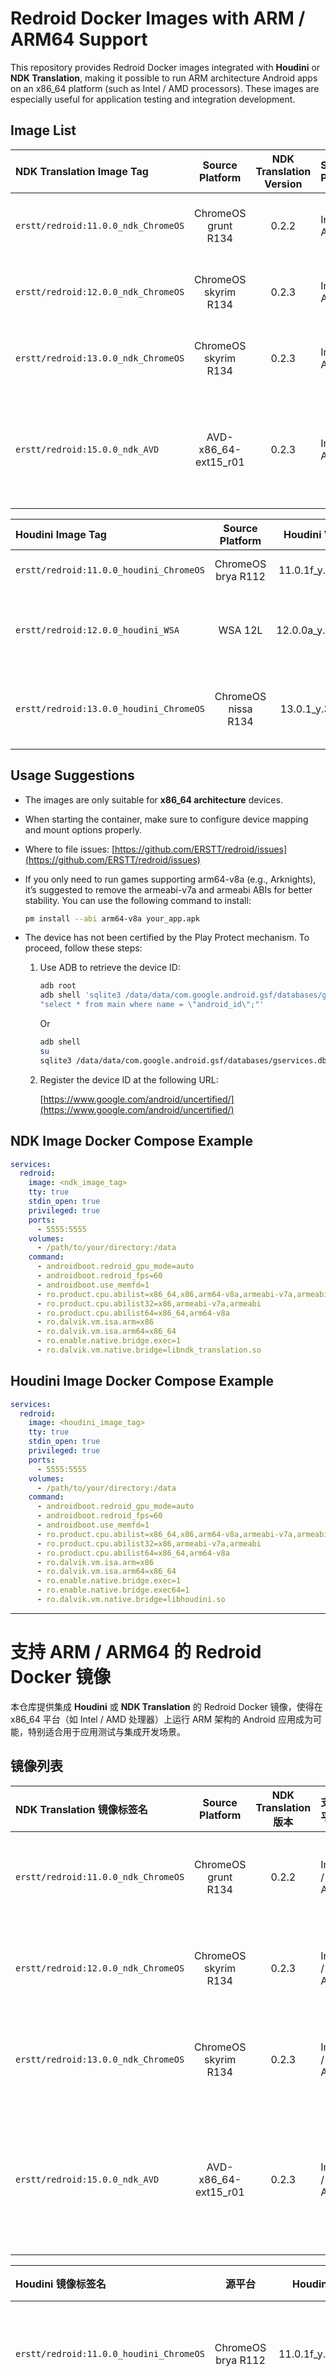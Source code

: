 # Redroid Docker Images with ARM / ARM64 Support

This repository provides Redroid Docker images integrated with **Houdini** or **NDK Translation**, making it possible to run ARM architecture Android apps on an x86_64 platform (such as Intel / AMD processors). These images are especially useful for application testing and integration development.

## Image List

| NDK Translation Image Tag               | Source Platform      | NDK Translation Version | Supported Platforms        | Notes                                                        |
|:----------------------------------------|:--------------------:|:-----------------------:|:---------------------------|:-------------------------------------------------------------|
| `erstt/redroid:11.0.0_ndk_ChromeOS`     | ChromeOS grunt R134  | 0.2.2                   | Intel / AMD                | Verified stable on Intel / AMD platforms.                    |
| `erstt/redroid:12.0.0_ndk_ChromeOS`     | ChromeOS skyrim R134 | 0.2.3                   | Intel / AMD                | Verified stable on Intel / AMD platforms.                    |
| `erstt/redroid:13.0.0_ndk_ChromeOS`     | ChromeOS skyrim R134 | 0.2.3                   | Intel / AMD                | Verified stable on Intel / AMD platforms.                    |
| `erstt/redroid:15.0.0_ndk_AVD`          | AVD-x86_64-ext15_r01 | 0.2.3                   | Intel / AMD                | Verified stable on Intel / AMD platforms. Translation supports arm64-v8a only.|

| Houdini Image Tag                       | Source Platform      | Houdini Version            | Houdini64 Version          | Supported Platforms        | Notes                                                               |
|:----------------------------------------|:--------------------:|:--------------------------:|:--------------------------:|:---------------------------|:--------------------------------------------------------------------|
| `erstt/redroid:11.0.0_houdini_ChromeOS` | ChromeOS brya R112   | 11.0.1f_y.38795.g          | 11.0.1f_z.38795.g          | Intel                      | Verified stable on Intel platform.                                  |
| `erstt/redroid:12.0.0_houdini_WSA`      | WSA 12L              | 12.0.0a_y.38818.m          | 12.0.0a_z.38818.m          | Intel / AMD                | Potential compatibility issues with some apps; testing recommended. |
| `erstt/redroid:13.0.0_houdini_ChromeOS` | ChromeOS nissa R134  | 13.0.1_y.39540.g           | 13.0.1_z.39540.g           | Intel                      | Potential compatibility issues with some apps; testing recommended. |

## Usage Suggestions

- The images are only suitable for **x86_64 architecture** devices.
- When starting the container, make sure to configure device mapping and mount options properly.
- Where to file issues: [https://github.com/ERSTT/redroid/issues⁠](https://github.com/ERSTT/redroid/issues)
- If you only need to run games supporting arm64-v8a (e.g., Arknights), it’s suggested to remove the armeabi-v7a and armeabi ABIs for better stability. You can use the following command to install:

  ```bash
  pm install --abi arm64-v8a your_app.apk
  ```

- The device has not been certified by the Play Protect mechanism. To proceed, follow these steps:

  1. Use ADB to retrieve the device ID:

     ```bash
     adb root
     adb shell 'sqlite3 /data/data/com.google.android.gsf/databases/gservices.db \
     "select * from main where name = \"android_id\";"'
     ```

     Or

     ```bash
     adb shell
     su
     sqlite3 /data/data/com.google.android.gsf/databases/gservices.db "select * from main where name = \"android_id\";"
     ```

  2. Register the device ID at the following URL:

     [https://www.google.com/android/uncertified/](https://www.google.com/android/uncertified/)

## NDK Image Docker Compose Example

```yaml
services:
  redroid:
    image: <ndk_image_tag>
    tty: true
    stdin_open: true
    privileged: true
    ports:
      - 5555:5555
    volumes:
      - /path/to/your/directory:/data
    command:
      - androidboot.redroid_gpu_mode=auto
      - androidboot.redroid_fps=60
      - androidboot.use_memfd=1
      - ro.product.cpu.abilist=x86_64,x86,arm64-v8a,armeabi-v7a,armeabi
      - ro.product.cpu.abilist32=x86,armeabi-v7a,armeabi
      - ro.product.cpu.abilist64=x86_64,arm64-v8a
      - ro.dalvik.vm.isa.arm=x86
      - ro.dalvik.vm.isa.arm64=x86_64
      - ro.enable.native.bridge.exec=1
      - ro.dalvik.vm.native.bridge=libndk_translation.so
```

## Houdini Image Docker Compose Example

```yaml
services:
  redroid:
    image: <houdini_image_tag>
    tty: true
    stdin_open: true
    privileged: true
    ports:
      - 5555:5555
    volumes:
      - /path/to/your/directory:/data
    command:
      - androidboot.redroid_gpu_mode=auto
      - androidboot.redroid_fps=60
      - androidboot.use_memfd=1
      - ro.product.cpu.abilist=x86_64,x86,arm64-v8a,armeabi-v7a,armeabi
      - ro.product.cpu.abilist32=x86,armeabi-v7a,armeabi
      - ro.product.cpu.abilist64=x86_64,arm64-v8a
      - ro.dalvik.vm.isa.arm=x86
      - ro.dalvik.vm.isa.arm64=x86_64
      - ro.enable.native.bridge.exec=1
      - ro.enable.native.bridge.exec64=1
      - ro.dalvik.vm.native.bridge=libhoudini.so
```

---

# 支持 ARM / ARM64 的 Redroid Docker 镜像

本仓库提供集成 **Houdini** 或 **NDK Translation** 的 Redroid Docker 镜像，使得在 x86_64 平台（如 Intel / AMD 处理器）上运行 ARM 架构的 Android 应用成为可能，特别适合用于应用测试与集成开发场景。

## 镜像列表

| NDK Translation 镜像标签名               | Source Platform      | NDK Translation 版本    | 支持平台                    | 说明                                        |
|:----------------------------------------|:--------------------:|:-----------------------:|:---------------------------|:--------------------------------------------|
| `erstt/redroid:11.0.0_ndk_ChromeOS`     | ChromeOS grunt R134  | 0.2.2                   | Intel / AMD                | 已在 Intel / AMD 平台测试运行稳定。           |
| `erstt/redroid:12.0.0_ndk_ChromeOS`     | ChromeOS skyrim R134 | 0.2.3                   | Intel / AMD                | 已在 Intel / AMD 平台测试运行稳定。           |
| `erstt/redroid:13.0.0_ndk_ChromeOS`     | ChromeOS skyrim R134 | 0.2.3                   | Intel / AMD                | 已在 Intel / AMD 平台测试运行稳定。           |
| `erstt/redroid:15.0.0_ndk_AVD`          | AVD-x86_64-ext15_r01 | 0.2.3                   | Intel / AMD                | 已在 Intel / AMD 平台测试运行稳定。仅支持转译arm64-v8a。|

| Houdini 镜像标签名                       | 源平台               | Houdini 版本               | Houdini64 版本              | 支持平台                   | 说明                                     |
|:----------------------------------------|:--------------------:|:--------------------------:|:--------------------------:|:---------------------------|:-----------------------------------------|
| `erstt/redroid:11.0.0_houdini_ChromeOS` | ChromeOS brya R112   | 11.0.1f_y.38795.g          | 11.0.1f_z.38795.g          | Intel                      | 已在 Intel 平台测试运行稳定。              |
| `erstt/redroid:12.0.0_houdini_WSA`      | WSA 12L              | 12.0.0a_y.38818.m          | 12.0.0a_z.38818.m          | Intel / AMD                | 部分应用存在兼容性问题，建议测试验证后使用。 |
| `erstt/redroid:13.0.0_houdini_ChromeOS` | ChromeOS nissa R134  | 13.0.1_y.39540.g           | 13.0.1_z.39540.g           | Intel                      | 部分应用存在兼容性问题，建议测试验证后使用。 |

## 使用建议

- 镜像仅适用于 **x86_64 架构** 的设备。
- 启动容器时请合理配置设备映射与挂载选项。
- 在哪里提交问题: [https://github.com/ERSTT/redroid/issues⁠](https://github.com/ERSTT/redroid/issues)
- 若仅运行支持 arm64-v8a 的游戏（例如明日方舟），建议删除 armeabi-v7a 和 armeabi 的 ABI，以提高稳定性。可以使用以下命令安装：

  ```bash
  pm install --abi arm64-v8a your_app.apk
  ```

- 本设备未获得 Play 保护机制认证，如需使用，请执行以下步骤：

  1. 使用 ADB 获取设备 ID：

     ```bash
     adb root
     adb shell 'sqlite3 /data/data/com.google.android.gsf/databases/gservices.db \
     "select * from main where name = \"android_id\";"'
     ```

     或者

     ```bash
     adb shell
     su
     sqlite3 /data/data/com.google.android.gsf/databases/gservices.db "select * from main where name = \"android_id\";"
     ```

  2. 获取的设备 ID 可在以下网址进行注册：

     [https://www.google.com/android/uncertified/](https://www.google.com/android/uncertified/)

## NDK 镜像 Docker Compose 示例

```yaml
services:
  redroid:
    image: <ndk_image_tag>
    tty: true
    stdin_open: true
    privileged: true
    ports:
      - 5555:5555
    volumes:
      - /path/to/your/directory:/data
    command:
      - androidboot.redroid_gpu_mode=auto
      - androidboot.redroid_fps=60
      - androidboot.use_memfd=1
      - ro.product.cpu.abilist=x86_64,x86,arm64-v8a,armeabi-v7a,armeabi
      - ro.product.cpu.abilist32=x86,armeabi-v7a,armeabi
      - ro.product.cpu.abilist64=x86_64,arm64-v8a
      - ro.dalvik.vm.isa.arm=x86
      - ro.dalvik.vm.isa.arm64=x86_64
      - ro.enable.native.bridge.exec=1
      - ro.dalvik.vm.native.bridge=libndk_translation.so
```

## Houdini 镜像 Docker Compose 示例

```yaml
services:
  redroid:
    image: <houdini_image_tag>
    tty: true
    stdin_open: true
    privileged: true
    ports:
      - 5555:5555
    volumes:
      - /path/to/your/directory:/data
    command:
      - androidboot.redroid_gpu_mode=auto
      - androidboot.redroid_fps=60
      - androidboot.use_memfd=1
      - ro.product.cpu.abilist=x86_64,x86,arm64-v8a,armeabi-v7a,armeabi
      - ro.product.cpu.abilist32=x86,armeabi-v7a,armeabi
      - ro.product.cpu.abilist64=x86_64,arm64-v8a
      - ro.dalvik.vm.isa.arm=x86
      - ro.dalvik.vm.isa.arm64=x86_64
      - ro.enable.native.bridge.exec=1
      - ro.enable.native.bridge.exec64=1
      - ro.dalvik.vm.native.bridge=libhoudini.so
```

## Credits

- [remote-android](https://github.com/remote-android)  
- [redroid-script](https://github.com/ayasa520/redroid-script)  
- [Magisk Delta](https://huskydg.github.io/magisk-files/)  
- [vendor_intel_proprietary_houdini](https://github.com/supremegamers/vendor_intel_proprietary_houdini)  
- [chromeos-update-directory](https://github.com/jay0lee/chromeos-update-directory)  
- [android_vendor_google_chromeos-x86](https://github.com/BlissRoms-x86/android_vendor_google_chromeos-x86)
- [chromeos_ndk](https://github.com/ER5TT/ndk/tree/grunt_R134)
- [chromeos_houdini](https://github.com/ER5TT/houdini/tree/brask_R127)
